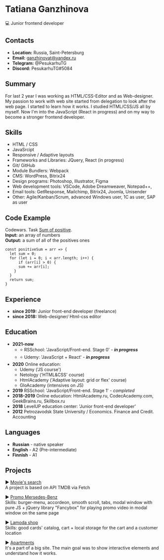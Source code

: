 # Tatiana Ganzhinova
💻 Junior frontend developer

## Contacts
- **Location:** Russia, Saint-Petersburg
- **Email:** ganzhinovat@yandex.ru
- **Telegram:** @PesukarhuTG
- **Discord:** PesukarhuTG#5084

## Summary
For last 2 year I was working as HTML/CSS-Editor and as Web-designer. My passion to work with web site started from delegation to look after the web page. I started to learn how it works. I studied HTML/CSS/JS all by myself. Now I'm into the JavaScript (React in progress) and on my way to become a stronger frontend developer.

## Skills
- HTML / CSS
- JavaSrcipt
- Responsive / Adaptive layouts
- Frameworks and Libraries: JQuery, React (in progress)
- Git/ GitHub
- Module Bundlers: Webpack
- CMS: WordPress, Bitrix24
- Design programs: Photoshop, Illustrator, Figma
- Web development tools:  VSCode, Adobe Dreamweaver, Notepad++, 
- Email tools: GetResponse, Mailchimp, Bitrix24, Joomla, Unisender
- Other: Agile/Kanban/Scrum, advanced Windows user, 1C as user, SAP as user

## Code Example
Codewars. Task [Sum of positive](https://www.codewars.com/kata/5715eaedb436cf5606000381).<br>
**Input:** an array of numbers<br>
**Output:** a sum of all of the positives ones

```
const positiveSum = arr => {
  let sum = 0;
  for (let i = 0; i < arr.length; i++) {
      if (arr[i] > 0) {
      sum += arr[i];
    }
  }
  return sum;
}
```

## Experience
- **since 2019:** Junior front-end developer (freelance)
- **since 2018:** Web-designer/ Html-css editor

## Education
* **2021-now**
  * ⭐ RSSchool: 'JavaScript/Front-end. Stage 0' - ***in progress***
  * ⭐ Udemy: 'JavaScript + React' - ***in progress***
* **2020** Online education:
  * Udemy ('JS course')
  * Netology ('HTML&CSS' course)
  * HtmlAcademy ('Adaptive layout: grid or flex' course)
  * GloAcademy (intensives on JS)
* **2019** RSSchool: 'JavaScript/Front-end. Stage 1' - *completed*
* **2018-2019** Online education: HtmlAcademy.ru, CodecAcademy.com, GeekBrains.ru, Skillbox.ru
* **2018** LevelUP education center: 'Junior front-end developer'
* **2012** Petrozavodsk State University / Economics. Finance and Credit. Accounting

## Languages
- **Russian** - native speaker
- **English** - A2 (Pre-intermediate)
- **Finnish** - A1

## Projects
▶ [Movie's search](https://pesukarhutg.github.io/cinema-search/)<br>
A project is based on API TMDB via Fetch

▶ [Promo Mersedes-Benz](https://pesukarhutg.github.io/promo-mercedes/)<br>
Skills: burger-menu, accordeon, smooth scroll, tabs, modal window with pure JS + jQuery library "Fancybox" for playing promo video in modal window on the same page

▶ [Lamoda shop](https://pesukarhutg.github.io/shop-lomoda/)<br>
Skills: good cards' catalog, cart + local storage for the cart and a customer location

▶ [Apartments](https://pesukarhutg.github.io/apartments/)<br>
It's a part of a big site. The main goal was to show interactive elements and understand how it works.
